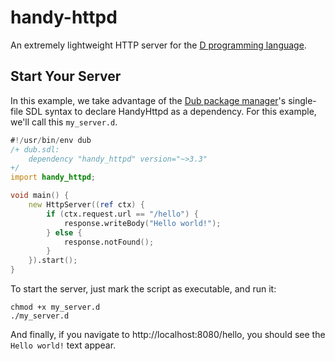 # handy-httpd

An extremely lightweight HTTP server for the [D programming language](https://dlang.org/).

## Start Your Server
In this example, we take advantage of the [Dub package manager](https://code.dlang.org/)'s single-file SDL syntax to declare HandyHttpd as a dependency. For this example, we'll call this `my_server.d`.
```d
#!/usr/bin/env dub
/+ dub.sdl:
	dependency "handy_httpd" version="~>3.3"
+/
import handy_httpd;

void main() {
	new HttpServer((ref ctx) {
		if (ctx.request.url == "/hello") {
			response.writeBody("Hello world!");
		} else {
			response.notFound();
		}
	}).start();
}
```
To start the server, just mark the script as executable, and run it:
```shell
chmod +x my_server.d
./my_server.d
```
And finally, if you navigate to http://localhost:8080/hello, you should see the `Hello world!` text appear.


